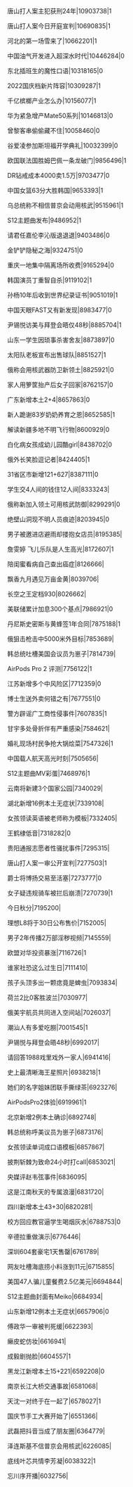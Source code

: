 唐山打人案主犯获刑24年|10903738|1

唐山打人案今日开庭宣判|10690835|1

河北的第一场雪来了|10662201|1

中国油气开发进入超深水时代|10446284|0

东北插班生的魔性口语|10318165|0

2022国庆档新片阵容|10309287|1

千亿槟榔产业怎么办|10156077|1

华为紧急增产Mate50系列|10146813|0

曾黎客串偷偷藏不住|10058460|0

谷爱凌参加斯坦福开学典礼|10032399|0

欧国联法国胜姆巴佩一条龙破门|9856496|1

DR钻戒成本4000卖1.5万|9703477|0

中国女篮63分大胜韩国|9653393|1

乌总统称不相信普京会动用核武|9515961|1

S12主题曲发布|9486952|1

请君任嘉伦李沁版退退退|9403486|0

金铲铲隐秘之海|9324751|0

重庆一地集中隔离场所收费|9165294|0

韩国演员丁重智自杀|9119102|1

孙杨10年后收到世界纪录证书|9051019|1

中国天眼FAST又有新发现|8983477|0

尹锡悦访美与拜登会晤仅48秒|8885704|1

山东一学生因琐事杀害舍友|8873897|0

太阳队老板宣布出售球队|8851527|1

俄称会用核武器防卫新领土|8825921|0

家人用箩筐抬产后女子回家|8762157|0

广东新增本土2+4|8657863|0

新人跪谢83岁奶奶养育之恩|8652585|1

解读新疆多地不明飞行物|8600929|0

白化病女孩成幼儿园酷girl|8438702|0

俄外长笑脸逗记者|8424405|1

31省区市新增121+627|8387111|0

学生交4人间的钱住12人间|8333243|

俄称新加入领土可用核武防御|8299291|0

绝壁山洞现不明人员痕迹|8203945|0

男子被邀进店避雨却搂抱女店员|8195385|

詹雯婷 飞儿乐队是人生高光|8172607|1

陪闺蜜看病自己查出癌症|8126666|

飘香九月遇见万亩金黄|8039706|

长空之王定档930|8026662|

美联储累计加息300个基点|7986921|0

丹尼斯史密斯与黄蜂签1年合同|7875188|1

俄狙击枪击中5000米外目标|7853689|

韩总统吐槽美国会议员为崽子|7814739|

AirPods Pro 2 评测|7756122|1

江苏新增多个中风险区|7712359|0

博士生送外卖何错之有|7677551|0

警方辟谣广工商性侵事件|7607835|1

甘宇多处骨折伴有严重感染|7584621|

婚礼现场村民争抢大锅烩菜|7547326|1

中国载人航天高光时刻|7505656|

S12主题曲MV彩蛋|7468976|1

云南将新建3个国家公园|7340029|

湖北新增16例本土无症状|7339108|

女孩领读英语被老师称为模板|7332405|

王鹤棣低音|7318282|0

贵阳通报志愿者性骚扰事件|7295315|

唐山打人案一审公开宣判|7277503|1

爵士将博扬交易至活塞|7273777|0

女子疑违规骑车被拦后崩溃|7270739|1

今日秋分|7195200|

理想L8将于30日公布售价|7152005|

男子2年传播2万部淫秽视频|7145559|

欧盟对华投资暴涨|7116726|1

谁家社恐这么过生日|7111410|

孩子头顶多出一颗痣竟是蜱虫|7093834|

荷兰2比0客胜波兰|7030977|

俄美宇航员共同进入空间站|7026037|

潮汕人有多爱吃朥|7001545|1

尹锡悦与拜登会晤48秒|6992017|

请回答1988戏里戏外一家人|6941416|

史上最清晰海王星照片|6938218|1

她们的名字姐妹团联手撕绿茶|6923276|

AirPodsPro2体验|6919961|1

北京新增2例本土确诊|6892748|

韩总统称呼美议员为崽子|6873176|

女孩领读单词成口语模板|6857867|

披荆斩棘为致命24小时打call|6853021|

央媒评赵韦弦事件|6836095|

这是江南秋天的专属浪漫|6831720|

四川新增本土43+30|6820281|

校方回应教官逼学生喝烟灰水|6788753|0

辛德拉重做演示|6776446|

深圳604套豪宅1天售罄|6761789|

网友吐槽海底捞小料涨到11元|6715855|

美国47人骗儿童餐费2.5亿美元|6694844|

S12主题曲封面有Meiko|6684934|

山东新增12例本土无症状|6657906|0

傅政华一审被判死缓|6622393|

癞皮蛇仿妆|6616941|

成毅剧抛脸|6604557|1

黑龙江新增本土15+221|6592208|0

南京长江大桥交通事故|6581068|

天沈一对终于在一起了|6578027|1

国庆节手工大赛开始了|6551366|

武磊把抖音当成了朋友圈|6364779|

泽连斯基不信普京会用核武|6226085|

底线叶芯共情李芳凝|6038322|1

忘川序开播|6032756|

